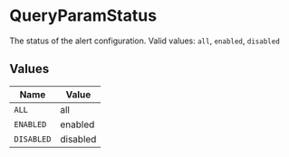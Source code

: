 # QueryParamStatus

The status of the alert configuration.  Valid values: `all`, `enabled`, `disabled`


## Values

| Name       | Value      |
| ---------- | ---------- |
| `ALL`      | all        |
| `ENABLED`  | enabled    |
| `DISABLED` | disabled   |
